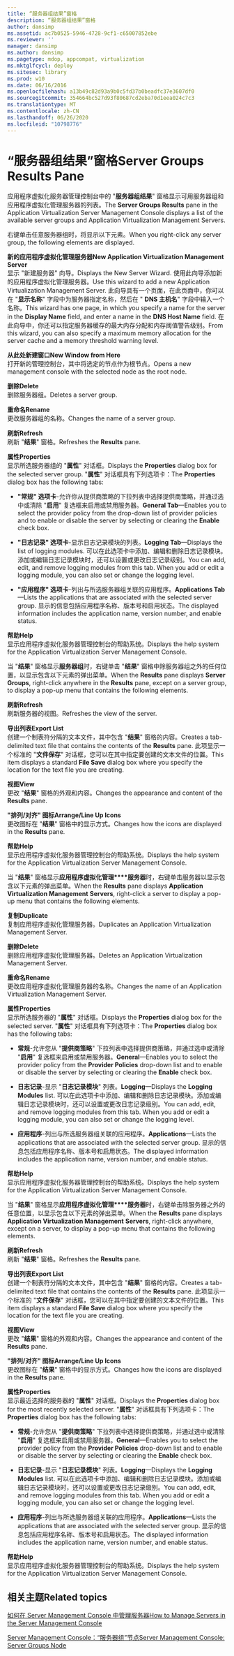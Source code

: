 ```yaml
---
title: “服务器组结果”窗格
description: “服务器组结果”窗格
author: dansimp
ms.assetid: ac7b0525-5946-4728-9cf1-c65007852ebe
ms.reviewer: ''
manager: dansimp
ms.author: dansimp
ms.pagetype: mdop, appcompat, virtualization
ms.mktglfcycl: deploy
ms.sitesec: library
ms.prod: w10
ms.date: 06/16/2016
ms.openlocfilehash: a13b49c82d93a9b0c5fd37b0beadfc37e3607df0
ms.sourcegitcommit: 354664bc527d93f80687cd2eba70d1eea024c7c3
ms.translationtype: MT
ms.contentlocale: zh-CN
ms.lasthandoff: 06/26/2020
ms.locfileid: "10798776"
---
```

# <span data-ttu-id="960be-103">“服务器组结果”窗格</span><span class="sxs-lookup"><span data-stu-id="960be-103">Server Groups Results Pane</span></span>


<span data-ttu-id="960be-104">应用程序虚拟化服务器管理控制台中的 "**服务器组结果**" 窗格显示可用服务器组和应用程序虚拟化管理服务器的列表。</span><span class="sxs-lookup"><span data-stu-id="960be-104">The **Server Groups Results** pane in the Application Virtualization Server Management Console displays a list of the available server groups and Application Virtualization Management Servers.</span></span>

<span data-ttu-id="960be-105">右键单击任意服务器组时，将显示以下元素。</span><span class="sxs-lookup"><span data-stu-id="960be-105">When you right-click any server group, the following elements are displayed.</span></span>

<a href="" id="new-application-virtualization-management-server"></a>**<span data-ttu-id="960be-106">新的应用程序虚拟化管理服务器</span><span class="sxs-lookup"><span data-stu-id="960be-106">New Application Virtualization Management Server</span></span>**  
<span data-ttu-id="960be-107">显示 "新建服务器" 向导。</span><span class="sxs-lookup"><span data-stu-id="960be-107">Displays the New Server Wizard.</span></span> <span data-ttu-id="960be-108">使用此向导添加新的应用程序虚拟化管理服务器。</span><span class="sxs-lookup"><span data-stu-id="960be-108">Use this wizard to add a new Application Virtualization Management Server.</span></span> <span data-ttu-id="960be-109">此向导具有一个页面，在此页面中，你可以在 "**显示名称**" 字段中为服务器指定名称，然后在 " **DNS 主机名**" 字段中输入一个名称。</span><span class="sxs-lookup"><span data-stu-id="960be-109">This wizard has one page, in which you specify a name for the server in the **Display Name** field, and enter a name in the **DNS Host Name** field.</span></span> <span data-ttu-id="960be-110">在此向导中，你还可以指定服务器缓存的最大内存分配和内存阈值警告级别。</span><span class="sxs-lookup"><span data-stu-id="960be-110">From this wizard, you can also specify a maximum memory allocation for the server cache and a memory threshold warning level.</span></span>

<a href="" id="new-window-from-here"></a>**<span data-ttu-id="960be-111">从此处新建窗口</span><span class="sxs-lookup"><span data-stu-id="960be-111">New Window from Here</span></span>**  
<span data-ttu-id="960be-112">打开新的管理控制台，其中将选定的节点作为根节点。</span><span class="sxs-lookup"><span data-stu-id="960be-112">Opens a new management console with the selected node as the root node.</span></span>

<a href="" id="delete"></a>**<span data-ttu-id="960be-113">删除</span><span class="sxs-lookup"><span data-stu-id="960be-113">Delete</span></span>**  
<span data-ttu-id="960be-114">删除服务器组。</span><span class="sxs-lookup"><span data-stu-id="960be-114">Deletes a server group.</span></span>

<a href="" id="rename"></a>**<span data-ttu-id="960be-115">重命名</span><span class="sxs-lookup"><span data-stu-id="960be-115">Rename</span></span>**  
<span data-ttu-id="960be-116">更改服务器组的名称。</span><span class="sxs-lookup"><span data-stu-id="960be-116">Changes the name of a server group.</span></span>

<a href="" id="refresh"></a>**<span data-ttu-id="960be-117">刷新</span><span class="sxs-lookup"><span data-stu-id="960be-117">Refresh</span></span>**  
<span data-ttu-id="960be-118">刷新 "**结果**" 窗格。</span><span class="sxs-lookup"><span data-stu-id="960be-118">Refreshes the **Results** pane.</span></span>

<a href="" id="properties"></a>**<span data-ttu-id="960be-119">属性</span><span class="sxs-lookup"><span data-stu-id="960be-119">Properties</span></span>**  
<span data-ttu-id="960be-120">显示所选服务器组的 "**属性**" 对话框。</span><span class="sxs-lookup"><span data-stu-id="960be-120">Displays the **Properties** dialog box for the selected server group.</span></span> <span data-ttu-id="960be-121">"**属性**" 对话框具有下列选项卡：</span><span class="sxs-lookup"><span data-stu-id="960be-121">The **Properties** dialog box has the following tabs:</span></span>

-   <span data-ttu-id="960be-122">**"常规" 选项卡**-允许你从提供商策略的下拉列表中选择提供商策略，并通过选中或清除 "**启用**" 复选框来启用或禁用服务器。</span><span class="sxs-lookup"><span data-stu-id="960be-122">**General Tab**—Enables you to select the provider policy from the drop-down list of provider policies and to enable or disable the server by selecting or clearing the **Enable** check box.</span></span>

-   <span data-ttu-id="960be-123">**"日志记录" 选项卡**-显示日志记录模块的列表。</span><span class="sxs-lookup"><span data-stu-id="960be-123">**Logging Tab**—Displays the list of logging modules.</span></span> <span data-ttu-id="960be-124">可以在此选项卡中添加、编辑和删除日志记录模块。添加或编辑日志记录模块时，还可以设置或更改日志记录级别。</span><span class="sxs-lookup"><span data-stu-id="960be-124">You can add, edit, and remove logging modules from this tab. When you add or edit a logging module, you can also set or change the logging level.</span></span>

-   <span data-ttu-id="960be-125">**"应用程序" 选项卡**-列出与所选服务器组关联的应用程序。</span><span class="sxs-lookup"><span data-stu-id="960be-125">**Applications Tab**—Lists the applications that are associated with the selected server group.</span></span> <span data-ttu-id="960be-126">显示的信息包括应用程序名称、版本号和启用状态。</span><span class="sxs-lookup"><span data-stu-id="960be-126">The displayed information includes the application name, version number, and enable status.</span></span>

<a href="" id="help"></a>**<span data-ttu-id="960be-127">帮助</span><span class="sxs-lookup"><span data-stu-id="960be-127">Help</span></span>**  
<span data-ttu-id="960be-128">显示应用程序虚拟化服务器管理控制台的帮助系统。</span><span class="sxs-lookup"><span data-stu-id="960be-128">Displays the help system for the Application Virtualization Server Management Console.</span></span>

<span data-ttu-id="960be-129">当 "**结果**" 窗格显示**服务器组**时，右键单击 "**结果**" 窗格中除服务器组之外的任何位置，以显示包含以下元素的弹出菜单。</span><span class="sxs-lookup"><span data-stu-id="960be-129">When the **Results** pane displays **Server Groups**, right-click anywhere in the **Results** pane, except on a server group, to display a pop-up menu that contains the following elements.</span></span>

<a href="" id="refresh"></a>**<span data-ttu-id="960be-130">刷新</span><span class="sxs-lookup"><span data-stu-id="960be-130">Refresh</span></span>**  
<span data-ttu-id="960be-131">刷新服务器的视图。</span><span class="sxs-lookup"><span data-stu-id="960be-131">Refreshes the view of the server.</span></span>

<a href="" id="export-list"></a>**<span data-ttu-id="960be-132">导出列表</span><span class="sxs-lookup"><span data-stu-id="960be-132">Export List</span></span>**  
<span data-ttu-id="960be-133">创建一个制表符分隔的文本文件，其中包含 "**结果**" 窗格的内容。</span><span class="sxs-lookup"><span data-stu-id="960be-133">Creates a tab-delimited text file that contains the contents of the **Results** pane.</span></span> <span data-ttu-id="960be-134">此项显示一个标准的 "**文件保存**" 对话框，您可以在其中指定要创建的文本文件的位置。</span><span class="sxs-lookup"><span data-stu-id="960be-134">This item displays a standard **File Save** dialog box where you specify the location for the text file you are creating.</span></span>

<a href="" id="view"></a>**<span data-ttu-id="960be-135">视图</span><span class="sxs-lookup"><span data-stu-id="960be-135">View</span></span>**  
<span data-ttu-id="960be-136">更改 "**结果**" 窗格的外观和内容。</span><span class="sxs-lookup"><span data-stu-id="960be-136">Changes the appearance and content of the **Results** pane.</span></span>

<a href="" id="arrange-line-up-icons"></a>**<span data-ttu-id="960be-137">"排列/对齐" 图标</span><span class="sxs-lookup"><span data-stu-id="960be-137">Arrange/Line Up Icons</span></span>**  
<span data-ttu-id="960be-138">更改图标在 "**结果**" 窗格中的显示方式。</span><span class="sxs-lookup"><span data-stu-id="960be-138">Changes how the icons are displayed in the **Results** pane.</span></span>

<a href="" id="help"></a>**<span data-ttu-id="960be-139">帮助</span><span class="sxs-lookup"><span data-stu-id="960be-139">Help</span></span>**  
<span data-ttu-id="960be-140">显示应用程序虚拟化服务器管理控制台的帮助系统。</span><span class="sxs-lookup"><span data-stu-id="960be-140">Displays the help system for the Application Virtualization Server Management Console.</span></span>

<span data-ttu-id="960be-141">当 "**结果**" 窗格显示**应用程序虚拟化管理\*\*\*\*服务器**时，右键单击服务器以显示包含以下元素的弹出菜单。</span><span class="sxs-lookup"><span data-stu-id="960be-141">When the **Results** pane displays **Application Virtualization Management** **Servers**, right-click a server to display a pop-up menu that contains the following elements.</span></span>

<a href="" id="duplicate"></a>**<span data-ttu-id="960be-142">复制</span><span class="sxs-lookup"><span data-stu-id="960be-142">Duplicate</span></span>**  
<span data-ttu-id="960be-143">复制应用程序虚拟化管理服务器。</span><span class="sxs-lookup"><span data-stu-id="960be-143">Duplicates an Application Virtualization Management Server.</span></span>

<a href="" id="delete"></a>**<span data-ttu-id="960be-144">删除</span><span class="sxs-lookup"><span data-stu-id="960be-144">Delete</span></span>**  
<span data-ttu-id="960be-145">删除应用程序虚拟化管理服务器。</span><span class="sxs-lookup"><span data-stu-id="960be-145">Deletes an Application Virtualization Management Server.</span></span>

<a href="" id="rename"></a>**<span data-ttu-id="960be-146">重命名</span><span class="sxs-lookup"><span data-stu-id="960be-146">Rename</span></span>**  
<span data-ttu-id="960be-147">更改应用程序虚拟化管理服务器的名称。</span><span class="sxs-lookup"><span data-stu-id="960be-147">Changes the name of an Application Virtualization Management Server.</span></span>

<a href="" id="properties"></a>**<span data-ttu-id="960be-148">属性</span><span class="sxs-lookup"><span data-stu-id="960be-148">Properties</span></span>**  
<span data-ttu-id="960be-149">显示所选服务器的 "**属性**" 对话框。</span><span class="sxs-lookup"><span data-stu-id="960be-149">Displays the **Properties** dialog box for the selected server.</span></span> <span data-ttu-id="960be-150">"**属性**" 对话框具有下列选项卡：</span><span class="sxs-lookup"><span data-stu-id="960be-150">The **Properties** dialog box has the following tabs:</span></span>

-   <span data-ttu-id="960be-151">**常规**-允许您从 "**提供商策略**" 下拉列表中选择提供商策略，并通过选中或清除 "**启用**" 复选框来启用或禁用服务器。</span><span class="sxs-lookup"><span data-stu-id="960be-151">**General**—Enables you to select the provider policy from the **Provider Policies** drop-down list and to enable or disable the server by selecting or clearing the **Enable** check box.</span></span>

-   <span data-ttu-id="960be-152">**日志记录**-显示 "**日志记录模块**" 列表。</span><span class="sxs-lookup"><span data-stu-id="960be-152">**Logging**—Displays the **Logging Modules** list.</span></span> <span data-ttu-id="960be-153">可以在此选项卡中添加、编辑和删除日志记录模块。添加或编辑日志记录模块时，还可以设置或更改日志记录级别。</span><span class="sxs-lookup"><span data-stu-id="960be-153">You can add, edit, and remove logging modules from this tab. When you add or edit a logging module, you can also set or change the logging level.</span></span>

-   <span data-ttu-id="960be-154">**应用程序**-列出与所选服务器组关联的应用程序。</span><span class="sxs-lookup"><span data-stu-id="960be-154">**Applications**—Lists the applications that are associated with the selected server group.</span></span> <span data-ttu-id="960be-155">显示的信息包括应用程序名称、版本号和启用状态。</span><span class="sxs-lookup"><span data-stu-id="960be-155">The displayed information includes the application name, version number, and enable status.</span></span>

<a href="" id="help"></a>**<span data-ttu-id="960be-156">帮助</span><span class="sxs-lookup"><span data-stu-id="960be-156">Help</span></span>**  
<span data-ttu-id="960be-157">显示应用程序虚拟化服务器管理控制台的帮助系统。</span><span class="sxs-lookup"><span data-stu-id="960be-157">Displays the help system for the Application Virtualization Server Management Console.</span></span>

<span data-ttu-id="960be-158">当 "**结果**" 窗格显示**应用程序虚拟化管理\*\*\*\*服务器**时，右键单击除服务器之外的任意位置，以显示包含以下元素的弹出菜单。</span><span class="sxs-lookup"><span data-stu-id="960be-158">When the **Results** pane displays **Application Virtualization Management** **Servers**, right-click anywhere, except on a server, to display a pop-up menu that contains the following elements.</span></span>

<a href="" id="refresh"></a>**<span data-ttu-id="960be-159">刷新</span><span class="sxs-lookup"><span data-stu-id="960be-159">Refresh</span></span>**  
<span data-ttu-id="960be-160">刷新 "**结果**" 窗格。</span><span class="sxs-lookup"><span data-stu-id="960be-160">Refreshes the **Results** pane.</span></span>

<a href="" id="export-list"></a>**<span data-ttu-id="960be-161">导出列表</span><span class="sxs-lookup"><span data-stu-id="960be-161">Export List</span></span>**  
<span data-ttu-id="960be-162">创建一个制表符分隔的文本文件，其中包含 "**结果**" 窗格的内容。</span><span class="sxs-lookup"><span data-stu-id="960be-162">Creates a tab-delimited text file that contains the contents of the **Results** pane.</span></span> <span data-ttu-id="960be-163">此项显示一个标准的 "**文件保存**" 对话框，您可以在其中指定要创建的文本文件的位置。</span><span class="sxs-lookup"><span data-stu-id="960be-163">This item displays a standard **File Save** dialog box where you specify the location for the text file you are creating.</span></span>

<a href="" id="view"></a>**<span data-ttu-id="960be-164">视图</span><span class="sxs-lookup"><span data-stu-id="960be-164">View</span></span>**  
<span data-ttu-id="960be-165">更改 "**结果**" 窗格的外观和内容。</span><span class="sxs-lookup"><span data-stu-id="960be-165">Changes the appearance and content of the **Results** pane.</span></span>

<a href="" id="arrange-line-up-icons"></a>**<span data-ttu-id="960be-166">"排列/对齐" 图标</span><span class="sxs-lookup"><span data-stu-id="960be-166">Arrange/Line Up Icons</span></span>**  
<span data-ttu-id="960be-167">更改图标在 "**结果**" 窗格中的显示方式。</span><span class="sxs-lookup"><span data-stu-id="960be-167">Changes how the icons are displayed in the **Results** pane.</span></span>

<a href="" id="properties"></a>**<span data-ttu-id="960be-168">属性</span><span class="sxs-lookup"><span data-stu-id="960be-168">Properties</span></span>**  
<span data-ttu-id="960be-169">显示最近选择的服务器的 "**属性**" 对话框。</span><span class="sxs-lookup"><span data-stu-id="960be-169">Displays the **Properties** dialog box for the most recently selected server.</span></span> <span data-ttu-id="960be-170">"**属性**" 对话框具有下列选项卡：</span><span class="sxs-lookup"><span data-stu-id="960be-170">The **Properties** dialog box has the following tabs:</span></span>

-   <span data-ttu-id="960be-171">**常规**-允许您从 "**提供商策略**" 下拉列表中选择提供商策略，并通过选中或清除 "**启用**" 复选框来启用或禁用服务器。</span><span class="sxs-lookup"><span data-stu-id="960be-171">**General**—Enables you to select the provider policy from the **Provider Policies** drop-down list and to enable or disable the server by selecting or clearing the **Enable** check box.</span></span>

-   <span data-ttu-id="960be-172">**日志记录**-显示 "**日志记录模块**" 列表。</span><span class="sxs-lookup"><span data-stu-id="960be-172">**Logging**—Displays the **Logging Modules** list.</span></span> <span data-ttu-id="960be-173">可以在此选项卡中添加、编辑和删除日志记录模块。添加或编辑日志记录模块时，还可以设置或更改日志记录级别。</span><span class="sxs-lookup"><span data-stu-id="960be-173">You can add, edit, and remove logging modules from this tab. When you add or edit a logging module, you can also set or change the logging level.</span></span>

-   <span data-ttu-id="960be-174">**应用程序**-列出与所选服务器组关联的应用程序。</span><span class="sxs-lookup"><span data-stu-id="960be-174">**Applications**—Lists the applications that are associated with the selected server group.</span></span> <span data-ttu-id="960be-175">显示的信息包括应用程序名称、版本号和启用状态。</span><span class="sxs-lookup"><span data-stu-id="960be-175">The displayed information includes the application name, version number, and enable status.</span></span>

<a href="" id="help"></a>**<span data-ttu-id="960be-176">帮助</span><span class="sxs-lookup"><span data-stu-id="960be-176">Help</span></span>**  
<span data-ttu-id="960be-177">显示应用程序虚拟化服务器管理控制台的帮助系统。</span><span class="sxs-lookup"><span data-stu-id="960be-177">Displays the help system for the Application Virtualization Server Management Console.</span></span>

## <span data-ttu-id="960be-178">相关主题</span><span class="sxs-lookup"><span data-stu-id="960be-178">Related topics</span></span>


[<span data-ttu-id="960be-179">如何在 Server Management Console 中管理服务器</span><span class="sxs-lookup"><span data-stu-id="960be-179">How to Manage Servers in the Server Management Console</span></span>](how-to-manage-servers-in-the-server-management-console.md)

[<span data-ttu-id="960be-180">Server Management Console：“服务器组”节点</span><span class="sxs-lookup"><span data-stu-id="960be-180">Server Management Console: Server Groups Node</span></span>](server-management-console-server-groups-node.md)

 

 





